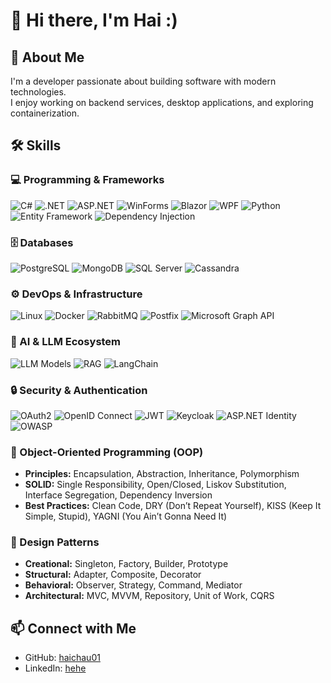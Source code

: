 # 👋 Hi there, I'm Hai :)

## 🚀 About Me  
I'm a developer passionate about building software with modern technologies.  
I enjoy working on backend services, desktop applications, and exploring containerization.  

## 🛠️ Skills  

### 💻 Programming & Frameworks  
![C#](https://img.shields.io/badge/C%23-239120?style=for-the-badge&logo=c-sharp&logoColor=white) 
![.NET](https://img.shields.io/badge/.NET-512BD4?style=for-the-badge&logo=dotnet&logoColor=white) 
![ASP.NET](https://img.shields.io/badge/ASP.NET%20Core-5C2D91?style=for-the-badge&logo=dotnet&logoColor=white) 
![WinForms](https://img.shields.io/badge/WinForms-0078D6?style=for-the-badge&logo=windows&logoColor=white) 
![Blazor](https://img.shields.io/badge/Blazor-512BD4?style=for-the-badge&logo=blazor&logoColor=white) 
![WPF](https://img.shields.io/badge/WPF-68217A?style=for-the-badge&logo=windows&logoColor=white) 
![Python](https://img.shields.io/badge/Python-3776AB?style=for-the-badge&logo=python&logoColor=white) 
![Entity Framework](https://img.shields.io/badge/Entity%20Framework-512BD4?style=for-the-badge&logo=dotnet&logoColor=white) 
![Dependency Injection](https://img.shields.io/badge/Dependency%20Injection-6DB33F?style=for-the-badge&logo=spring&logoColor=white) 

### 🗄️ Databases  
![PostgreSQL](https://img.shields.io/badge/PostgreSQL-336791?style=for-the-badge&logo=postgresql&logoColor=white) 
![MongoDB](https://img.shields.io/badge/MongoDB-47A248?style=for-the-badge&logo=mongodb&logoColor=white) 
![SQL Server](https://img.shields.io/badge/SQL%20Server-CC2927?style=for-the-badge&logo=microsoftsqlserver&logoColor=white) 
![Cassandra](https://img.shields.io/badge/Cassandra-1287B1?style=for-the-badge&logo=apache-cassandra&logoColor=white) 

### ⚙️ DevOps & Infrastructure  
![Linux](https://img.shields.io/badge/Linux-FCC624?style=for-the-badge&logo=linux&logoColor=black) 
![Docker](https://img.shields.io/badge/Docker-2496ED?style=for-the-badge&logo=docker&logoColor=white) 
![RabbitMQ](https://img.shields.io/badge/RabbitMQ-FF6600?style=for-the-badge&logo=rabbitmq&logoColor=white) 
![Postfix](https://img.shields.io/badge/Postfix-FF0000?style=for-the-badge&logo=maildotru&logoColor=white) 
![Microsoft Graph API](https://img.shields.io/badge/Microsoft%20Graph-0378D4?style=for-the-badge&logo=microsoft&logoColor=white) 

### 🤖 AI & LLM Ecosystem  
![LLM Models](https://img.shields.io/badge/LLM%20Models-AI-blue?style=for-the-badge&logo=openai&logoColor=white) 
![RAG](https://img.shields.io/badge/RAG%20(Retrieval--Augmented%20Generation)-FF9800?style=for-the-badge&logo=semantic-web&logoColor=white) 
![LangChain](https://img.shields.io/badge/LangChain-00B140?style=for-the-badge&logo=chainlink&logoColor=white) 

### 🔒 Security & Authentication  
![OAuth2](https://img.shields.io/badge/OAuth2-EB5424?style=for-the-badge&logo=openid&logoColor=white) 
![OpenID Connect](https://img.shields.io/badge/OpenID%20Connect-4A90E2?style=for-the-badge&logo=openid&logoColor=white) 
![JWT](https://img.shields.io/badge/JWT-000000?style=for-the-badge&logo=jsonwebtokens&logoColor=white) 
![Keycloak](https://img.shields.io/badge/Keycloak-512BD4?style=for-the-badge&logo=keycloak&logoColor=white) 
![ASP.NET Identity](https://img.shields.io/badge/ASP.NET%20Identity-512BD4?style=for-the-badge&logo=dotnet&logoColor=white) 
![OWASP](https://img.shields.io/badge/OWASP%20Top%2010-000000?style=for-the-badge&logo=owasp&logoColor=white) 

### 🔑 Object-Oriented Programming (OOP)  
- **Principles:** Encapsulation, Abstraction, Inheritance, Polymorphism  
- **SOLID:** Single Responsibility, Open/Closed, Liskov Substitution, Interface Segregation, Dependency Inversion  
- **Best Practices:** Clean Code, DRY (Don’t Repeat Yourself), KISS (Keep It Simple, Stupid), YAGNI (You Ain’t Gonna Need It)  

### 🎨 Design Patterns  
- **Creational:** Singleton, Factory, Builder, Prototype  
- **Structural:** Adapter, Composite, Decorator  
- **Behavioral:** Observer, Strategy, Command, Mediator
- **Architectural:** MVC, MVVM, Repository, Unit of Work, CQRS
  
## 📫 Connect with Me  
- GitHub: [haichau01](https://github.com/haichau01)  
- LinkedIn: [hehe](https://linkedin.com/in/haichau01)  
